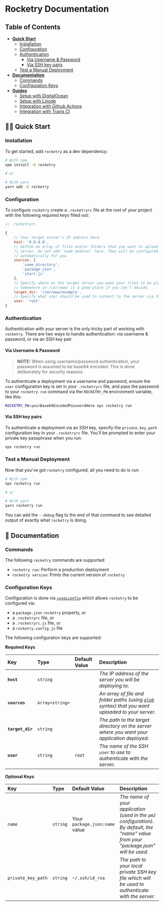 # Rocketry Documentation

## Table of Contents

- [**Quick Start**](#quick-start)
	- [Installation](#installation)
	- [Configuration](#configuration)
	- [Authentication](#authentication)
		- [Via Username & Password](#auth-user-password)
		- [Via SSH key pairs](#auth-ssh)
	- [Test a Manual Deployment](#manual-deployment)
- [**Documentation**](#documentation)
	- [Commands](#commands)
	- [Configuration Keys](#configuration-keys)
- [**Guides**](/docs/guides/README.md)
	- [Setup with DigitalOcean](/docs/guides/digitalocean.md)
	- [Setup with Linode](/docs/guides/linode.md)
	- [Integration with Github Actions](/docs/guides/github-actions.md)
	- [Integration with Travis CI](/docs/guides/travis-ci.md)

## 🏃🏼‍ Quick Start
<a name="quick-start" />

### Installation
<a name="installation" />

To get started, add `rocketry` as a dev dependency:

```sh
# With npm
npm install -D rocketry

# or

# With yarn
yarn add -D rocketry
```

### Configuration
<a name="configuration" />

To configure `rocketry` create a `.rocketryrc` file at the root of your project with the following required keys filled out:

```js
// .rocketryrc

{
	// Your target server's IP address here.
	host: '0.0.0.0',
	// Define an array of files and/or folders that you want to upload to the
	// server. Do not add `node_modules` here. They will be configured
	// automatically for you.
	sources: [
		'some_directory',
		'package.json',
		'start.js'
	],
	// Specify where on the target server you want your files to be placed.
	// Somewhere in /var/www/ is a good place if you can't decide.
	target_dir: '/var/www/example',
	// Specify what user should be used to connect to the server via SSH.
	user: 'root'
}
```

### Authentication
<a name="authentication" />

Authentication with your server is the only tricky part of working with `rocketry`. There are two ways to handle authentication: via username & password, or via an SSH key pair.

#### Via Username & Password
<a name="auth-user-password" />

> **NOTE:** When using username/password authentication, your password is assumed to be base64 encoded. This is done deliberately for security reasons.

To authenticate a deployment via a username and password, ensure the `user` configuration key is set in your `.rocketryrc` file, and pass the password to your `rocketry run` command via the `ROCKETRY_PW` environment variable, like this:

```sh
ROCKETRY_PW=yourBase64EncodedPasswordHere npx rocketry run
```

#### Via SSH key pairs
<a name="auth-ssh" />

To authenticate a deployment via an SSH key, specify the `private_key_path` configuration key in your `.rocketryrc` file. You'll be prompted to enter your private key passphrase when you run:

```sh
npx rocketry run
```

### Test a Manual Deployment
<a name="manual-deployment" />

Now that you've got `rocketry` configured, all you need to do is run:

```sh
# With npm
npx rocketry run

# or

# With yarn
yarn rocketry run
```

You can add the `--debug` flag to the end of that command to see detailed output of exactly what `rocketry` is doing.

## 📝 Documentation
<a name="documentation" />

### Commands
<a name="commands" />

The following `rocketry` commands are supported:

- `rocketry run`: Perform a production deployment
- `rocketry version`: Prints the current version of `rocketry`

### Configuration Keys
<a name="configuration-keys" />

Configuration is done via [`cosmiconfig`](https://github.com/davidtheclark/cosmiconfig) which allows `rocketry` to be configured via:

- a `package.json` `rocketry` property, or
- a `.rocketryrc` file, or
- a `.rocketryrc.js` file, or
- a `rocketry.config.js` file

The following configuration keys are supported:

**Required Keys**

| Key              | Type            | Default Value | Description                                                                                                                             |
|:-----------------|:----------------|:--------------|:----------------------------------------------------------------------------------------------------------------------------------------|
| **`host`**       | `string`        |               | _The IP address of the server you will be deploying to._                                                                                |
| **`sources`**    | `Array<string>` |               | _An array of file and folder paths (using [`glob`](https://github.com/isaacs/node-glob) syntax) that you want uploaded to your server._ |
| **`target_dir`** | `string`        |               | _The path to the target directory on the server where you want your application deployed._                                              |
| **`user`**       | `string`        | `root`        | _The name of the SSH `user` to use to authenticate with the server._                                                                    |

**Optional Keys**

| Key                | Type     | Default Value                  | Description                                                                                                                           |
|:-------------------|:---------|:-------------------------------|:--------------------------------------------------------------------------------------------------------------------------------------|
| `name`             | `string` | Your `package.json:name` value | _The name of your application (used in the `pm2` configuration). By default, the "name" value from your "package.json" will be used._ |
| `private_key_path` | `string` | `~/.ssh/id_rsa`                | _The path to your local private SSH key file which will be used to authenticate with the server._                                     |
